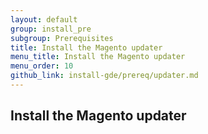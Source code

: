 ```yaml
---
layout: default
group: install_pre
subgroup: Prerequisites
title: Install the Magento updater
menu_title: Install the Magento updater
menu_order: 10
github_link: install-gde/prereq/updater.md
---
```

<!-- This topic is referred to from Magento 2 code! Don't change the URL without informing engineering! -->
<!-- Referring file: TBD owned by Ogres -->

<h2 id="install-prereq-upodater">Install the Magento updater</h2>
